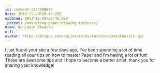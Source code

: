 ```yaml
---
id: comment-1144498878
date: 2013-11-29T20:45:28Z
updated: 2013-11-29T20:45:28Z
_parent: /mastering-paper/drawing-textures/
name: Benjamin Thwaite
url: ''
avatar: https://disqus.com/api/users/avatars/benjaminthwaite.jpg
---
```


I just found your site a few days ago, I've been spending a lot of time
reading all your tips on how to master Paper and I'm having a lot of fun! These
are awesome tips and I hope to become a better artist, thank you for sharing your
knowledge!
